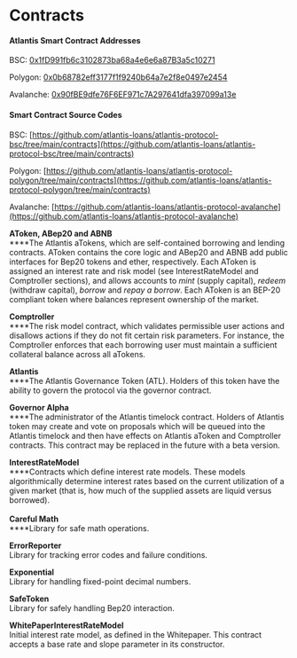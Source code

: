 # Contracts

#### Atlantis Smart Contract Addresses

BSC: [0x1fD991fb6c3102873ba68a4e6e6a87B3a5c10271](https://bscscan.com/token/0x1fd991fb6c3102873ba68a4e6e6a87b3a5c10271)

Polygon: [0x0b68782eff3177f1f9240b64a7e2f8e0497e2454](https://polygonscan.com/token/0x0b68782eff3177f1f9240b64a7e2f8e0497e2454)

Avalanche: [0x90fBE9dfe76F6EF971c7A297641dfa397099a13e](https://snowtrace.io/token/0x90fbe9dfe76f6ef971c7a297641dfa397099a13e)



#### Smart Contract Source Codes

BSC: [https://github.com/atlantis-loans/atlantis-protocol-bsc/tree/main/contracts](https://github.com/atlantis-loans/atlantis-protocol-bsc/tree/main/contracts)

Polygon: [https://github.com/atlantis-loans/atlantis-protocol-polygon/tree/main/contracts](https://github.com/atlantis-loans/atlantis-protocol-polygon/tree/main/contracts)

Avalanche: [https://github.com/atlantis-loans/atlantis-protocol-avalanche](https://github.com/atlantis-loans/atlantis-protocol-avalanche)



**AToken, ABep20 and ABNB** \
****The Atlantis aTokens, which are self-contained borrowing and lending contracts. AToken contains the core logic and ABep20 and ABNB add public interfaces for Bep20 tokens and ether, respectively. Each AToken is assigned an interest rate and risk model (see InterestRateModel and Comptroller sections), and allows accounts to _mint_ (supply capital), _redeem_ (withdraw capital), _borrow_ and _repay a borrow_. Each AToken is an BEP-20 compliant token where balances represent ownership of the market.

**Comptroller**\
****The risk model contract, which validates permissible user actions and disallows actions if they do not fit certain risk parameters. For instance, the Comptroller enforces that each borrowing user must maintain a sufficient collateral balance across all aTokens.

**Atlantis**\
****The Atlantis Governance Token (ATL). Holders of this token have the ability to govern the protocol via the governor contract.

**Governor Alpha**\
****The administrator of the Atlantis timelock contract. Holders of Atlantis token may create and vote on proposals which will be queued into the Atlantis timelock and then have effects on Atlantis aToken and Comptroller contracts. This contract may be replaced in the future with a beta version.

**InterestRateModel**\
****Contracts which define interest rate models. These models algorithmically determine interest rates based on the current utilization of a given market (that is, how much of the supplied assets are liquid versus borrowed).\
\
**Careful Math**\
****Library for safe math operations.

**ErrorReporter**\
Library for tracking error codes and failure conditions.

**Exponential**\
Library for handling fixed-point decimal numbers.

**SafeToken**\
Library for safely handling Bep20 interaction.

**WhitePaperInterestRateModel**\
Initial interest rate model, as defined in the Whitepaper. This contract accepts a base rate and slope parameter in its constructor.
